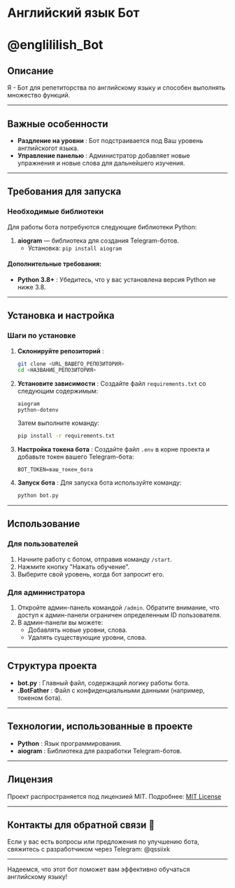 # Английский язык Бот
# @englililish_Bot

## Описание
Я - Бот для репетиторства по английскому языку и способен выполнять множество функций.

---

## Важные особенности 
- **Раздление на уровни** : Бот подстраивается под Ваш уровень английскогот языка.
- **Управление панелью** : Администратор добавляет новые упражнения и новые слова для дальнейшего изучения.

---

## Требования для запуска 

### Необходимые библиотеки 
Для работы бота потребуются следующие библиотеки Python:

1. **aiogram** — библиотека для создания Telegram-ботов.  
   - Установка: `pip install aiogram`

  
#### Дополнительные требования:
- **Python 3.8+** : Убедитесь, что у вас установлена версия Python не ниже 3.8.

---

## Установка и настройка 

### Шаги по установке

1. **Склонируйте репозиторий** :
   ```bash
   git clone <URL_ВАШЕГО_РЕПОЗИТОРИЯ>
   cd <НАЗВАНИЕ_РЕПОЗИТОРИЯ>
   ```

2. **Установите зависимости** :
   Создайте файл `requirements.txt` со следующим содержимым:
   ```
   aiogram
   python-dotenv
   ```
   Затем выполните команду:
   ```bash
   pip install -r requirements.txt
   ```

3. **Настройка токена бота** :
   Создайте файл `.env` в корне проекта и добавьте токен вашего Telegram-бота:
   ```
   BOT_TOKEN=ваш_токен_бота
   ```

4. **Запуск бота** :
   Для запуска бота используйте команду:
   ```bash
   python bot.py
   ```

---

## Использование 

### Для пользователей 
1. Начните работу с ботом, отправив команду `/start`.
2. Нажмите кнопку "Нажать обучение".
3. Выберите свой уровень, когда бот запросит его.

### Для администратора 
1. Откройте админ-панель командой `/admin`. Обратите внимание, что доступ к админ-панели ограничен определенным ID пользователя.
2. В админ-панели вы можете:
   - Добавлять новые уровни, слова.
   - Удалять существующие уровни, слова.

---

## Структура проекта 

- **bot.py** : Главный файл, содержащий логику работы бота.
- **.BotFather** : Файл с конфиденциальными данными (например, токеном бота).

---

## Технологии, использованные в проекте 

- **Python** : Язык программирования.
- **aiogram** : Библиотека для разработки Telegram-ботов.

---

## Лицензия 
Проект распространяется под лицензией MIT. Подробнее: [MIT License](https://choosealicense.com/licenses/mit/)

---

## Контакты для обратной связи 📩
Если у вас есть вопросы или предложения по улучшению бота, свяжитесь с разработчиком через Telegram: @qssiixk 

---

Надеемся, что этот бот поможет вам эффективно обучаться английскому языку!
